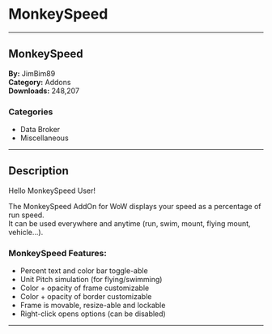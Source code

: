 # MonkeySpeed  
---

## **MonkeySpeed**  

**By:** JimBim89  
**Category:** Addons  
**Downloads:** 248,207  



### **Categories**  

- Data Broker  
- Miscellaneous  

---

## **Description**  

Hello MonkeySpeed User!  

The MonkeySpeed AddOn for WoW displays your speed as a percentage of run speed.  
It can be used everywhere and anytime (run, swim, mount, flying mount, vehicle...).  

### **MonkeySpeed Features:**  

- Percent text and color bar toggle-able  
- Unit Pitch simulation (for flying/swimming)  
- Color + opacity of frame customizable  
- Color + opacity of border customizable  
- Frame is movable, resize-able and lockable  
- Right-click opens options (can be disabled)  

---

